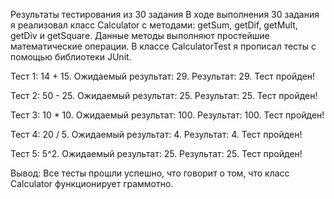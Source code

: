 Результаты тестирования из 30 задания В ходе выполнения 30 задания я реализовал класс Calculator c методами: getSum, getDif, getMult, getDiv и getSquare. Данные методы выполняют простейшие математические операции. В классе CalculatorTest я прописал тесты с помощью библиотеки JUnit.

Тест 1: 14 + 15. Ожидаемый результат: 29. Результат: 29. Тест пройден!

Тест 2: 50 - 25. Ожидаемый результат: 25. Результат: 25. Тест пройден!

Тест 3: 10 * 10. Ожидаемый результат: 100. Результат: 100. Тест пройден!

Тест 4: 20 / 5. Ожидаемый результат: 4. Результат: 4. Тест пройден!

Тест 5: 5^2. Ожидаемый результат: 25. Результат: 25. Тест пройден!

Вывод: Все тесты прошли успешно, что говорит о том, что класс Calculator функционирует граммотно.